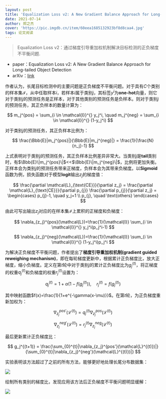 ```yaml
---
layout: post
title: 'Equalization Loss v2: A New Gradient Balance Approach for Long-tailed Object Detection'
date: 2021-07-14
author: 郑之杰
cover: 'https://pic.imgdb.cn/item/60eea1685132923bf8d8caa4.jpg'
tags: 论文阅读
---
```


> Equalization Loss v2：通过梯度引导重加权机制解决目标检测的正负梯度不平衡问题.

- paper：Equalization Loss v2: A New Gradient Balance Approach for Long-tailed Object Detection
- arXiv：[link](https://arxiv.org/abs/2012.08548v1)

作者认为，长尾目标检测中的主要问题是正负梯度不平衡问题。对于具有$C$个类别的样本集$\mathcal{I}$，从中任取样本$i$，若样本$i$属于类别$j$，其标签$y^i$为**one-hot**向量，则它对于类别$j$的预测任务是正样本，对于其他类别的预测任务是负样本。则对于类别$j$的预测任务，其正负样本的数量计算为：

$$ m_j^{pos} = \sum_{i \in \mathcal{I}}^{} y_j^i, \quad m_j^{neg} = \sum_{i \in \mathcal{I}}^{} (1-y_j^i) $$

对于类别$j$的预测任务，其正负样本比例为：

$$ \frac{\Bbb{E}|m_j^{pos}|}{\Bbb{E}|m_j^{neg}|} = \frac{1}{\frac{N}{n_j}-1} $$

上式表明对于类别$j$的预测任务，其正负样本比例差异非常大。当类别$j$是**tail**类别时，有$\Bbb{E}\|m_j^{pos}\|$<<$\Bbb{E}\|m_j^{neg}\|$，比例将更加失衡。正样本会为类别$j$的预测任务带来正梯度，负样本会为其带来负梯度。以**Sigmoid**函数为例，损失函数对于模型**logit**输出$z_j$的梯度值：

$$ \frac{\partial \mathcal{L}_{\text{CE}}}{\partial z_j} = \frac{\partial \mathcal{L}_{\text{CE}}}{\partial p_{j}} \frac{\partial p_{j}}{\partial z_j} = \begin{cases} p_{j}-1, \quad y_j=1 \\ p_{j}, \quad \text{others} \end{cases} $$

由此可写出输出$z_j$对应的在样本集$\mathcal{I}$上累积的正梯度和负梯度：

$$ \nabla_{z_j}^{pos}(\mathcal{L})=\frac{1}{\mathcal{I}} \sum_{i \in \mathcal{I}}^{} y_j^i(p_j^i-1) $$

$$ \nabla_{z_j}^{neg}(\mathcal{L})=\frac{1}{\mathcal{I}} \sum_{i \in \mathcal{I}}^{} (1-y_j^i)p_j^i $$

为解决正负梯度不平衡问题，作者提出了**梯度引导重加权机制(gradient guided reweighing mechanism)**，即在每轮梯度更新中，根据累计正负梯度比，放大正梯度，缩小负梯度。定义在第$t$轮中对于类别$j$的累计正负梯度比为$g_j^{(t)}$，将正梯度的权重$q_j^{(t)}$和负梯度的权重$r_j^{(t)}$设置为：

$$ q_j^{(t)}=1+\alpha(1-f(g_j^{(t)})), \quad r_j^{(t)} = f(g_j^{(t)}) $$

其中映射函数$f(x)=\frac{1}{1+e^{-\gamma(x-\mu)}}$。在第$t$轮，为正负梯度重新加权为：

$$ \nabla_{z_j}^{pos'}(\mathcal{L}^{(t)}) = q_j^{(t)} \nabla_{z_j}^{pos}(\mathcal{L}^{(t)}) $$

$$ \nabla_{z_j}^{neg'}(\mathcal{L}^{(t)}) = r_j^{(t)} \nabla_{z_j}^{neg}(\mathcal{L}^{(t)}) $$

最后更新累计正负梯度比：

$$ g_j^{(t+1)} = \frac{\sum_{0}^{t}|\nabla_{z_j}^{pos'}(\mathcal{L}^{(t)})|}{\sum_{0}^{t}|\nabla_{z_j}^{neg'}(\mathcal{L}^{(t)})|} $$

实验表明该方法超过了之前的所有方法，能够更好地处理长尾分布数据集：

![](https://pic.imgdb.cn/item/60eec9f85132923bf899b552.jpg)

绘制所有类别的梯度比，发现应用该方法后正负梯度不平衡问题明显缓解：

![](https://pic.imgdb.cn/item/60eeca415132923bf89ae6f2.jpg)

